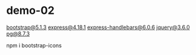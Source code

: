 # demo-02

bootstrap@5.1.3 express@4.18.1 express-handlebars@6.0.6 jquery@3.6.0 pg@8.7.3

npm i bootstrap-icons